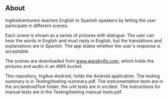 
## About

InglésAventurero teaches English to Spanish speakers by letting the user participate in different scenes.

Each scene is shown as a series of pictures with dialogue. The user can hear the words in English and must reply in English, but the translations and explanations are in Spanish. The app states whether the user's response is acceptable.

The scenes are downloaded from www.appsbyflo.com, which holds the pictures and audio in an AWS bucket.

This repository, IngAve-Android, holds the Android application. The testing summary is in Testing/testing-summary.pdf. The instrumentation tests are in the src/androidTest folder, the unit tests are in src/test. The instructions for manual tests are in the Testing/testing-manual-tests.pdf.
